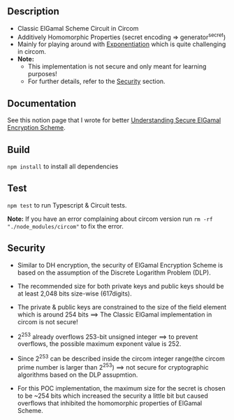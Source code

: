 ## Description
- Classic ElGamal Scheme Circuit in Circom
- Additively Homomorphic Properties (secret encoding => generator<sup>secret</sup>)
- Mainly for playing around with [Exponentiation](https://github.com/tokamak-network/circom-ethereum-opcodes/blob/main/circuits/exp.circom) which is quite challenging in circom.
- **Note:** 
  - This implementation is not secure and only meant for learning purposes! 
  - For further details, refer to the [Security](#security) section.

## Documentation
See this notion page that I wrote for better [Understanding Secure ElGamal Encryption Scheme](https://smooth-writer-db1.notion.site/Understanding-Secure-ElGamal-Encryption-Scheme-f88f6b54d40d4b14a2d022be9d8fc6e4).

## Build
```npm install``` to install all dependencies

## Test

```npm test``` to run Typescript & Circuit tests.

**Note:** 
If you have an error complaining about circom version run ```rm -rf "./node_modules/circom"``` to fix the error.

## Security

- Similar to DH encryption, the security of ElGamal Encryption Scheme is based on the assumption of the Discrete Logarithm Problem (DLP).
- The recommended size for both private keys and public keys should be at least 2,048 bits size-wise (617digits).
- The private & public keys are constrained to the size of the field element which is around 254 bits ==> The Classic ElGamal implementation in circom is not secure!
- 2<sup>253</sup> already overflows 253-bit unsigned integer ==> to prevent overflows, the possible maximum exponent value is 252.

- Since 2<sup>253</sup> can be described inside the circom integer range(the circom prime number is larger than 2<sup>253</sup>) ==> not secure for cryptographic algorithms based on the DLP assupmtion.

- For this POC implementation, the maximum size for the secret is chosen to be ~254 bits which increased the security a little bit but caused overflows that inhibited the homomorphic properties of ElGamal Scheme.


